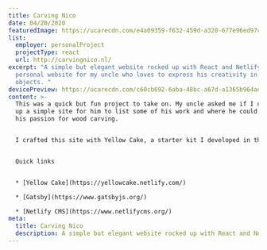 ```yaml
---
title: Carving Nico
date: 04/20/2020
featuredImage: https://ucarecdn.com/e4a09359-f632-459d-a320-677e96ed97cb/
list:
  employer: personalProject
  projectType: react
  url: http://carvingnico.nl/
excerpt: "A simple but elegant website rocked up with React and Netlify CMS. A
  personal website for my uncle who loves to express his creativity in wooden
  objects. "
devicePreview: https://ucarecdn.com/c60cb692-6aba-48bc-a67d-a1365b964aeb/
content: >-
  This was a quick but fun project to take on. My uncle asked me if I could code
  up a simple site for him to list some of his work and where he could express
  his passion for wood carving.


  I crafted this site with Yellow Cake, a starter kit I developed in the past, see case. I choose to use this starter kit as it suites perfectly with the requirements.


  Quick links


  * [Yellow Cake](https://yellowcake.netlify.com/)

  * [Gatsby](https://www.gatsbyjs.org/)

  * [Netlify CMS](https://www.netlifycms.org/)
meta:
  title: Carving Nico
  description: A simple but elegant website rocked up with React and Netlify CMS.
---
```

